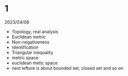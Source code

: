 # 1

2023/04/08

- Topology, real analysis
- Euclidean metric
- Non-negativeness
- Identification
- Triangular inequality
- metric space
- euclidean metic space
- next lefture is about bounded set, closed set and so on

